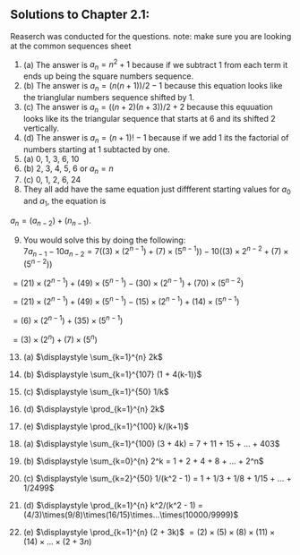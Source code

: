 ## Solutions to Chapter 2.1:
Reaserch was conducted for the questions.
note: make sure you are looking at the common sequences sheet

1. (a) The answer is $a_n = n^2 + 1$ because if we subtract 1 from each term it ends up being the square numbers sequence.
1. (b) The answer is $a_n = (n(n+1))/2 - 1$ because this equation looks like the trianglular numbers sequence shifted by 1.
1. (c) The answer is $a_n = ((n+2)(n+3))/2 + 2$ because this equuation looks like its the triangular sequence that starts at 6 and its shifted 2 vertically.
1. (d) The answer is $a_n = (n+1)! - 1$ because if we add 1 its the factorial of numbers starting at 1 subtacted by one.
3. (a) 0, 1, 3, 6, 10
3. (b) 2, 3, 4, 5, 6 or $a_n = n$
3. (c) 0, 1, 2, 6, 24
6. They all add have the same equation just diffferent starting values for $a_0$ and $a_1$, the equation is 

$a_n = (a_{n - 2}) + (n_{n - 1})$.

9. You would solve this by doing the following:\
$7a_{n - 1} - 10a_{n - 2} = 7((3)\times(2^{n - 1}) + (7)\times(5^{n - 1})) - 10 ((3)\times2^{n - 2} + (7)\times(5^{n - 2}))$

$= (21)\times(2^{n - 1}) + (49)\times(5^{n - 1}) - (30)\times(2^{n - 1}) + (70)\times(5^{n - 2})$

$= (21)\times(2^{n - 1}) + (49)\times(5^{n - 1}) - (15)\times(2^{n - 1}) + (14)\times(5^{n - 1})$

$= (6)\times(2^{n - 1}) + (35)\times(5^{n - 1})$

$= (3)\times(2^n) + (7)\times(5^n)$

13. (a) $\displaystyle \sum_{k=1}^{n} 2k$

13. (b) $\displaystyle \sum_{k=1}^{107} (1 + 4(k-1))$

13. (c) $\displaystyle \sum_{k=1}^{50} 1/k$

13. (d) $\displaystyle \prod_{k=1}^{n} 2k$

13. (e) $\displaystyle \prod_{k=1}^{100} k/(k+1)$

14. (a) $\displaystyle \sum_{k=1}^{100} (3 + 4k) = 7 + 11 + 15 + ... + 403$

14. (b) $\displaystyle \sum_{k=0}^{n} 2^k = 1 + 2 + 4 + 8 + ... + 2^n$

14. (c) $\displaystyle \sum_{k=2}^{50} 1/(k^2 - 1) = 1 + 1/3 + 1/8 + 1/15 + ... + 1/2499$

14. (d) $\displaystyle \prod_{k=1}^{n} k^2/(k^2 - 1) = (4/3)\times(9/8)\times(16/15)\times...\times(10000/9999)$

14. (e) $\displaystyle \prod_{k=1}^{n} (2 + 3k)$ $= (2)\times(5)\times(8)\times(11)\times(14)\times...\times(2+3n)$
